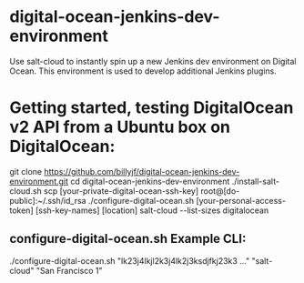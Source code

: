 # digital-ocean-jenkins-dev-environment
Use salt-cloud to instantly spin up a new Jenkins dev environment on Digital Ocean. This environment is used to develop additional Jenkins plugins.

# Getting started, testing DigitalOcean v2 API from a Ubuntu box on DigitalOcean: #

git clone https://github.com/billyjf/digital-ocean-jenkins-dev-environment.git
cd digital-ocean-jenkins-dev-environment
./install-salt-cloud.sh
scp [your-private-digital-ocean-ssh-key] root@[do-public]:~/.ssh/id_rsa
./configure-digital-ocean.sh [your-personal-access-token] [ssh-key-names] [location]
salt-cloud --list-sizes digitalocean

## configure-digital-ocean.sh Example CLI: ##
./configure-digital-ocean.sh "lk23j4lkjl2k3j4lk2j3ksdjfkj23k3 ..." "salt-cloud" "San Francisco 1"

